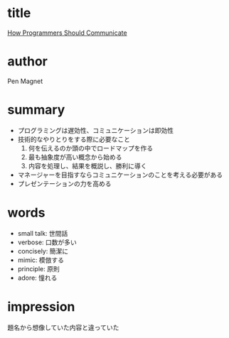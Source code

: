 # title
[How Programmers Should Communicate](https://levelup.gitconnected.com/how-programmers-should-communicate-4738fcec5ab8)

# author
Pen Magnet

# summary
- プログラミングは遅効性、コミュニケーションは即効性
- 技術的なやりとりをする際に必要なこと
  1. 何を伝えるのか頭の中でロードマップを作る
  2. 最も抽象度が高い概念から始める
  3. 内容を処理し、結果を概説し、勝利に導く
- マネージャーを目指すならコミュニケーションのことを考える必要がある
- プレゼンテーションの力を高める

# words
- small talk: 世間話
- verbose: 口数が多い
- concisely: 簡潔に
- mimic: 模倣する
- principle: 原則
- adore: 憧れる

# impression
題名から想像していた内容と違っていた